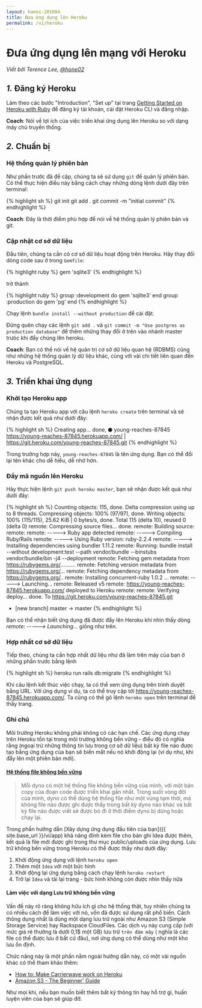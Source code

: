 ```yaml
---
layout: hanoi-201604
title: Đưa ứng dụng lên Heroku
permalink: /vi/heroku
---
```



# Đưa ứng dụng lên mạng với Heroku

*Viết bởi Terence Lee, [@hone02](https://twitter.com/hone02)*

## *1.* Đăng ký Heroku

Làm theo các bước "Introduction", "Set up" tại trang [Getting Started on Heroku with Ruby](https://devcenter.heroku.com/articles/getting-started-with-ruby#introduction) để đăng ký tài khoản, cài đặt Heroku CLI và đăng nhập.

**Coach**: Nói về lợi ích của việc triển khai ứng dụng lên Heroku so với dạng máy chủ truyền thống.

## *2.* Chuẩn bị

### Hệ thống quản lý phiên bản

Như phần trước đã đề cập, chúng ta sẽ sử dụng `git` để quản lý phiên bản. Có thể thực hiện điều này bằng cách chạy những dòng lệnh dưới đây trên terminal:

{% highlight sh %}
git init
git add .
git commit -m "initial commit"
{% endhighlight %}

**Coach**: Đây là thời điểm phù hợp để nói về hệ thống quản lý phiên bản và git.

### Cập nhật cơ sở dữ liệu

Đầu tiên, chúng ta cần có cơ sở dữ liệu hoạt động trên Heroku. Hãy thay đổi dòng code sau ở trong `Gemfile`:

{% highlight ruby %}
gem 'sqlite3'
{% endhighlight %}

trở thành

{% highlight ruby %}
group :development do
  gem 'sqlite3'
end
group :production do
  gem 'pg'
end
{% endhighlight %}

Chạy lệnh `bundle install --without production` để cài đặt.

Đừng quên chạy các lệnh `git add .` và `git commit -m "Use postgres as production database"` để thêm những thay đổi ở trên vào nhánh master trưóc khi đẩy chúng lên heroku.

**Coach**: Bạn có thể nói về hệ quản trị cơ sở dữ liệu quan hệ (RDBMS) cũng như những hệ thống quản lý dữ liệu khác, cùng với vài chi tiết liên quan đến Heroku và PostgreSQL.

## *3.* Triển khai ứng dụng

### Khởi tạo Heroku app

Chúng ta tạo Heroku app với câu lệnh `heroku create` trên terminal và sẽ nhận được kết quả như dưới đây:

{% highlight sh %}
Creating app... done, ⬢ young-reaches-87845
https://young-reaches-87845.herokuapp.com/ | https://git.heroku.com/young-reaches-87845.git
{% endhighlight %}

Trong trường hợp này, `young-reaches-87845` là tên ứng dụng. Bạn có thể đổi lại tên khác cho dễ hiểu, dễ nhớ hơn.

### Đẩy mã nguồn lên Heroku

Hãy thực hiện lệnh `git push heroku master`, bạn sẽ nhận được kết quả như dưới đây:

{% highlight sh %}
Counting objects: 115, done.
Delta compression using up to 8 threads.
Compressing objects: 100% (97/97), done.
Writing objects: 100% (115/115), 25.62 KiB | 0 bytes/s, done.
Total 115 (delta 10), reused 0 (delta 0)
remote: Compressing source files... done.
remote: Building source:
remote:
remote: -----> Ruby app detected
remote: -----> Compiling Ruby/Rails
remote: -----> Using Ruby version: ruby-2.2.4
remote: -----> Installing dependencies using bundler 1.11.2
remote:        Running: bundle install --without development:test --path vendor/bundle --binstubs vendor/bundle/bin -j4 --deployment
remote:        Fetching gem metadata from https://rubygems.org/..........
remote:        Fetching version metadata from https://rubygems.org/...
remote:        Fetching dependency metadata from https://rubygems.org/..
remote:        Installing concurrent-ruby 1.0.2
...
remote: -----> Launching...
remote:        Released v5
remote:        https://young-reaches-87845.herokuapp.com/ deployed to Heroku
remote:
remote: Verifying deploy... done.
To https://git.heroku.com/young-reaches-87845.git
 * [new branch]      master -> master
{% endhighlight %}

Bạn có thể nhận biết ứng dụng đã được đẩy lên Heroku khi nhìn thấy dòng *remote: -----> Launching…* giống như trên.

### Hợp nhất cơ sở dữ liệu

Tiếp theo, chúng ta cần hợp nhất dữ liệu như đã làm trên máy của bạn ở những phần trước bằng lệnh

{% highlight sh %}
heroku run rails db:migrate
{% endhighlight %}

Khi câu lệnh kết thúc việc chạy, ta có thể xem ứng dụng trên trình duyệt bằng URL. Với ứng dụng ví dụ, ta có thể truy cập tới https://young-reaches-87845.herokuapp.com/. Ta cũng có thể gõ lệnh `heroku open` trên terminal để thấy trang.

### Ghi chú

Môi trường Heroku không phải không có các hạn chế. Các ứng dụng chạy trên Heroku tồn tại trong môi trường không bền vững - điều đó có nghĩa rằng (ngoại trừ những thông tin lưu trong cơ sở dữ liệu) bất kỳ file nào được tạo bằng ứng dụng của bạn sẽ biến mất nếu nó khởi động lại (ví dụ như, khi đẩy lên một phiên bản mới).

#### [Hệ thống file không bền vững](https://devcenter.heroku.com/articles/dynos#ephemeral-filesystem)
> Mỗi dyno có một hệ thống file không bền vững của mình, với một bản copy của đoạn code được triển khai gần nhất. Trong suốt vòng đời của mình, dyno có thể dùng hệ thống file như một vùng tạm thời, mà không file nào được ghi được thấy trong bất kỳ dyno nào khác và bất kỳ file nào được viết sẽ được bỏ đi ở thời điểm dyno bị dừng hoặc chạy lại.

Trong phần hướng dẫn [Xây dựng ứng dụng đầu tiên của bạn]({{ site.base_url }}/vi/app) khả năng đính kèm file cho bản ghi Idea được thêm, kết quả là file mới được ghi trong thư mục public/uploads của ứng dụng. Lưu trữ không bền vững trong Heroku có thể được thấy như dưới đây:

1. Khởi động ứng dụng với lệnh `heroku open`
2. Thêm một `Idea` với một bức hình
3. Khởi động lại ứng dụng bằng cách chạy lệnh `heroku restart`
4. Trở lại `Idea` và tải lại trang - bức hình không còn được nhìn thấy nữa

#### Làm việc với dạng Lưu trữ không bền vững

Vấn đề này rõ ràng không hữu ích gì cho hệ thống thật, tuy nhiên chúng ta có nhiều cách để làm việc với nó, vốn đã được sử dụng rất phổ biến.
Cách thông dụng nhất là dùng một dạng lưu trữ ngoài như Amazon S3 (Simple Storage Service) hay Rackspace CloudFiles. Các dịch vụ này cung cấp (với mức giá rẻ thường là dưới 0,1$ một GB) lưu trữ `trên đám mây` ( nghĩa là các file có thể được lưu ở bất cứ đâu), nơi ứng dụng có thể dùng như một kho lưu ổn định.

Chức năng này là một phần nằm ngoài hướng dẫn này, có một vài nguồn khác có thể tham khảo thêm:

* [How to: Make Carrierwave work on Heroku](https://github.com/carrierwaveuploader/carrierwave/wiki/How-to%3A-Make-Carrierwave-work-on-Heroku)
* [Amazon S3 - The Beginner' Guide](http://www.hongkiat.com/blog/amazon-s3-the-beginners-guide/)

Như mọi khi, nếu bạn muốn biết thêm bất kỳ thông tin hay hỗ trợ gì, huấn luyện viên của bạn sẽ giúp đỡ.

